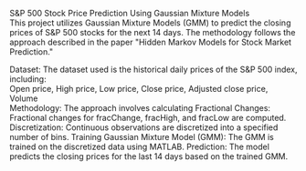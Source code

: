 S&P 500 Stock Price Prediction Using Gaussian Mixture Models
<br>
This project utilizes Gaussian Mixture Models (GMM) to predict the closing prices of S&P 500 stocks for the next 14 days. The methodology follows the approach described in the paper "Hidden Markov Models for Stock Market Prediction."

Dataset: The dataset used is the historical daily prices of the S&P 500 index, including:
<br>
Open price, High price, Low price, Close price, Adjusted close price, Volume
<br>
Methodology: The approach involves calculating Fractional Changes: Fractional changes for fracChange, fracHigh, and fracLow are computed.
Discretization: Continuous observations are discretized into a specified number of bins.
Training Gaussian Mixture Model (GMM): The GMM is trained on the discretized data using MATLAB.
Prediction: The model predicts the closing prices for the last 14 days based on the trained GMM.

